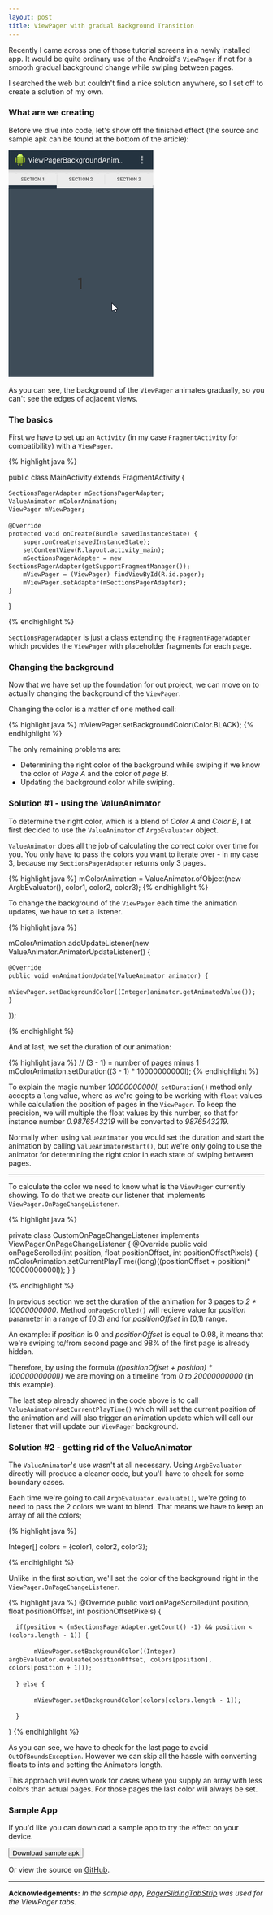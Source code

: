 ```yaml
---
layout: post
title: ViewPager with gradual Background Transition
---
```


Recently I came across one of those tutorial screens in a newly installed app. It would be quite ordinary use of the Android's `ViewPager` if not for a smooth gradual background change while swiping between pages.

I searched the web but couldn't find a nice solution anywhere, so I set off to create a solution of my own.

<!--more-->

### What are we creating

Before we dive into code, let's show off the finished effect (the source and sample apk can be found at the bottom of the article):

<img class="center image" src="/assets/2014/09/18/animation.gif"></img>

As you can see, the background of the `ViewPager` animates gradually, so you can't see the edges of adjacent views.

### The basics

First we have to set up an `Activity` (in my case `FragmentActivity` for compatibility) with a `ViewPager`.

{% highlight java %}

public class MainActivity extends FragmentActivity {

	SectionsPagerAdapter mSectionsPagerAdapter;
	ValueAnimator mColorAnimation;
	ViewPager mViewPager;

	@Override
	protected void onCreate(Bundle savedInstanceState) {
		super.onCreate(savedInstanceState);
		setContentView(R.layout.activity_main);
		mSectionsPagerAdapter = new SectionsPagerAdapter(getSupportFragmentManager());
		mViewPager = (ViewPager) findViewById(R.id.pager);
		mViewPager.setAdapter(mSectionsPagerAdapter);
	}
}

{% endhighlight %}

`SectionsPagerAdapter` is just a class extending the `FragmentPagerAdapter` which provides the `ViewPager` with placeholder fragments for each page.

### Changing the background

Now that we have set up the foundation for out project, we can move on to actually changing the background of the `ViewPager`.

Changing the color is a matter of one method call:

{% highlight java %}
mViewPager.setBackgroundColor(Color.BLACK);
{% endhighlight %}

The only remaining problems are:

* Determining the right color of the background while swiping if we know the color of *Page A* and the color of *page B*.
* Updating the background color while swiping.

### Solution #1 - using the ValueAnimator

To determine the right color, which is a blend of *Color A* and *Color B*, I at first decided to use the `ValueAnimator` of `ArgbEvaluator` object.

`ValueAnimator` does all the job of calculating the correct color over time for you. You only have to pass the colors you want to iterate over - in my case 3, because my `SectionsPagerAdapter` returns only 3 pages.

{% highlight java %}
mColorAnimation = ValueAnimator.ofObject(new ArgbEvaluator(), color1, color2, color3);
{% endhighlight %}

To change the background of the `ViewPager` each time the animation updates, we have to set a listener.

{% highlight java %}

mColorAnimation.addUpdateListener(new ValueAnimator.AnimatorUpdateListener() {

	@Override
	public void onAnimationUpdate(ValueAnimator animator) {
		mViewPager.setBackgroundColor((Integer)animator.getAnimatedValue());
	}

});

{% endhighlight %}

And at last, we set the duration of our animation:

{% highlight java %}
// (3 - 1) = number of pages minus 1
mColorAnimation.setDuration((3 - 1) * 10000000000l);
{% endhighlight %}

To explain the magic number *10000000000l*, `setDuration()` method only accepts a `long` value, where as we're going to be working with `float` values while calculation the position of pages in the `ViewPager`. To keep the precision, we will multiple the float values by this number, so that for instance number *0.9876543219* will be converted to *9876543219*.


Normally when using `ValueAnimator` you would set the duration and start the animation by calling `ValueAnimator#start()`, but we're only going to use the animator for determining the right color in each state of swiping between pages.

---

To calculate the color we need to know what is the `ViewPager` currently showing. To do that we create our listener that implements `ViewPager.OnPageChangeListener`.

{% highlight java %}

private class CustomOnPageChangeListener implements ViewPager.OnPageChangeListener {
	@Override
	public void onPageScrolled(int position, float positionOffset, int positionOffsetPixels) {
		mColorAnimation.setCurrentPlayTime((long)((positionOffset + position)* 10000000000l));
	}
}

{% endhighlight %}

In previous section we set the duration of the animation for 3 pages to *2 * 10000000000*. Method `onPageScrolled()` will recieve value for *position* parameter in a range of [0,3) and for *positionOffset* in [0,1) range. 

An example: if *position* is 0 and *positionOffset* is equal to 0.98, it means that we're swiping to/from second page and 98% of the first page is already hidden.

Therefore, by using the formula *((positionOffset + position) *  10000000000l))* we are moving on a timeline from *0 to 20000000000* (in this example).

The last step already showed in the code above is to call `ValueAnimator#setCurrentPlayTime()` which will set the current position of the animation and will also trigger an animation update which will call our listener that will update our `ViewPager` background.

### Solution #2 - getting rid of the ValueAnimator

The `ValueAnimator`'s use wasn't at all necessary. Using `ArgbEvaluator` directly will produce a cleaner code, but you'll have to check for some boundary cases.

Each time we're going to call `ArgbEvaluator.evaluate()`, we're going to need to pass the 2 colors we want to blend. That means we have to keep an array of all the colors;

{% highlight java %}

Integer[] colors = {color1, color2, color3};

{% endhighlight %}

Unlike in the first solution, we'll set the color of the background right in the `ViewPager.OnPageChangeListener`.

{% highlight java %}
@Override
public void onPageScrolled(int position, float positionOffset, int positionOffsetPixels) {

      if(position < (mSectionsPagerAdapter.getCount() -1) && position < (colors.length - 1)) {

           mViewPager.setBackgroundColor((Integer) argbEvaluator.evaluate(positionOffset, colors[position], colors[position + 1]));

      } else {

           mViewPager.setBackgroundColor(colors[colors.length - 1]);

      }
}
{% endhighlight %}

As you can see, we have to check for the last page to avoid `OutOfBoundsException`. However we can skip all the hassle with converting floats to ints and setting the Animators length.

This approach will even work for cases where you supply an array with less colors than actual pages. For those pages the last color will always be set.

### Sample App

If you'd like you can download a sample app to try the effect on your device.

<button class="download-button" onclick="window.location='/assets/ViewPagerBackgroundAnimation.apk';">
	<span class="icon"></span>
	<span class="title">Download sample apk</span>
</button>

Or view the source on [GitHub](https://github.com/kubaspatny/viewpagerbackgroundanimation).

---

**Acknowledgements:** *In the sample app, [PagerSlidingTabStrip](https://github.com/astuetz/PagerSlidingTabStrip) was used for the ViewPager tabs.*












